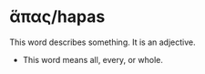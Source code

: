 # ἅπας/hapas

This word describes something. It is an adjective. 

* This word means all, every, or whole.